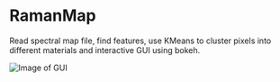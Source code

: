 # RamanMap
Read spectral map file, find features, use KMeans to cluster pixels into different materials and interactive GUI using bokeh.


![Image of GUI](https://repository-images.githubusercontent.com/189771485/eefd4200-84b6-11e9-89e6-c4032d8addf1)
